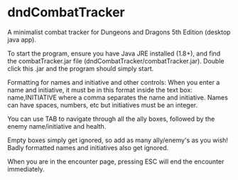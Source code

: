 # dndCombatTracker
A minimalist combat tracker for Dungeons and Dragons 5th Edition (desktop java app).

To start the program, ensure you have Java JRE installed (1.8+), and find the combatTracker.jar file (dndCombatTracker/combatTracker.jar). Double click this .jar and the program should simply start.

Formatting for names and initiative and other controls: When you enter a name and initiative, it must be in this format inside the text box: name,INITIATIVE where a comma separates the name and initiative. Names can have spaces, numbers, etc but initiatives must be an integer.

You can use TAB to navigate through all the ally boxes, followed by the enemy name/initiative and health.

Empty boxes simply get ignored, so add as many ally/enemy's as you wish! Badly formatted names and initiatives also get ignored.

When you are in the encounter page, pressing ESC will end the encounter immediately.
